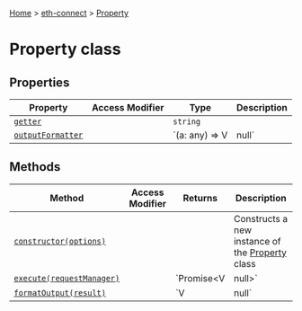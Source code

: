 [Home](./index) &gt; [eth-connect](./eth-connect.md) &gt; [Property](./eth-connect.property.md)

# Property class

## Properties

|  Property | Access Modifier | Type | Description |
|  --- | --- | --- | --- |
|  [`getter`](./eth-connect.property.getter.md) |  | `string` |  |
|  [`outputFormatter`](./eth-connect.property.outputformatter.md) |  | `(a: any) => V | null` |  |

## Methods

|  Method | Access Modifier | Returns | Description |
|  --- | --- | --- | --- |
|  [`constructor(options)`](./eth-connect.property.constructor.md) |  |  | Constructs a new instance of the [Property](./eth-connect.property.md) class |
|  [`execute(requestManager)`](./eth-connect.property.execute.md) |  | `Promise<V | null>` |  |
|  [`formatOutput(result)`](./eth-connect.property.formatoutput.md) |  | `V | null` | Should be called to format output(result) of method |

